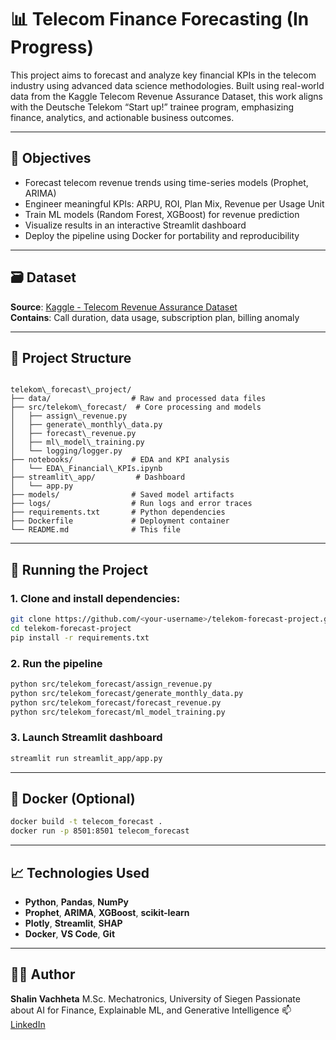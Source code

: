 

# 📊 Telecom Finance Forecasting (In Progress)

This project aims to forecast and analyze key financial KPIs in the telecom industry using advanced data science methodologies. Built using real-world data from the Kaggle Telecom Revenue Assurance Dataset, this work aligns with the Deutsche Telekom “Start up!” trainee program, emphasizing finance, analytics, and actionable business outcomes.

---

## 🎯 Objectives

- Forecast telecom revenue trends using time-series models (Prophet, ARIMA)
- Engineer meaningful KPIs: ARPU, ROI, Plan Mix, Revenue per Usage Unit
- Train ML models (Random Forest, XGBoost) for revenue prediction
- Visualize results in an interactive Streamlit dashboard
- Deploy the pipeline using Docker for portability and reproducibility

---

## 🗃️ Dataset

**Source**: [Kaggle - Telecom Revenue Assurance Dataset](https://www.kaggle.com/datasets/manasatoorpu/telecom-revenue)  
**Contains**: Call duration, data usage, subscription plan, billing anomaly

---

## 🧱 Project Structure

```

telekom\_forecast\_project/
├── data/                  # Raw and processed data files
├── src/telekom\_forecast/  # Core processing and models
│   ├── assign\_revenue.py
│   ├── generate\_monthly\_data.py
│   ├── forecast\_revenue.py
│   ├── ml\_model\_training.py
│   └── logging/logger.py
├── notebooks/             # EDA and KPI analysis
│   └── EDA\_Financial\_KPIs.ipynb
├── streamlit\_app/         # Dashboard
│   └── app.py
├── models/                # Saved model artifacts
├── logs/                  # Run logs and error traces
├── requirements.txt       # Python dependencies
├── Dockerfile             # Deployment container
└── README.md              # This file

````

---

## 🚀 Running the Project

### 1. Clone and install dependencies:
```bash
git clone https://github.com/<your-username>/telekom-forecast-project.git
cd telekom-forecast-project
pip install -r requirements.txt
````

### 2. Run the pipeline

```bash
python src/telekom_forecast/assign_revenue.py
python src/telekom_forecast/generate_monthly_data.py
python src/telekom_forecast/forecast_revenue.py
python src/telekom_forecast/ml_model_training.py
```

### 3. Launch Streamlit dashboard

```bash
streamlit run streamlit_app/app.py
```

---

## 🐳 Docker (Optional)

```bash
docker build -t telecom_forecast .
docker run -p 8501:8501 telecom_forecast
```

---

## 📈 Technologies Used

* **Python**, **Pandas**, **NumPy**
* **Prophet**, **ARIMA**, **XGBoost**, **scikit-learn**
* **Plotly**, **Streamlit**, **SHAP**
* **Docker**, **VS Code**, **Git**

---

## 👨‍💼 Author

**Shalin Vachheta**
M.Sc. Mechatronics, University of Siegen
Passionate about AI for Finance, Explainable ML, and Generative Intelligence
📫 [LinkedIn](https://www.linkedin.com/in/shalinvachheta017)

````
